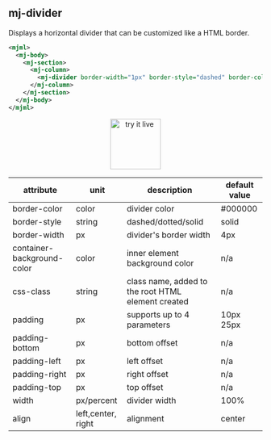 ## mj-divider

Displays a horizontal divider that can be customized like a HTML border.

```xml
<mjml>
  <mj-body>
    <mj-section>
      <mj-column>
        <mj-divider border-width="1px" border-style="dashed" border-color="lightgrey" />
      </mj-column>
    </mj-section>
  </mj-body>
</mjml>
```

<p align="center">
  <a href="https://mjml.io/try-it-live/components/divider">
    <img width="100px" src="https://mjml.io/assets/img/svg/TRYITLIVE.svg" alt="try it live" />
  </a>
</p>

| attribute                  | unit               | description                                        | default value |
| -------------------------- | ------------------ | -------------------------------------------------- | ------------- |
| border-color               | color              | divider color                                      | #000000       |
| border-style               | string             | dashed/dotted/solid                                | solid         |
| border-width               | px                 | divider's border width                             | 4px           |
| container-background-color | color              | inner element background color                     | n/a           |
| css-class                  | string             | class name, added to the root HTML element created | n/a           |
| padding                    | px                 | supports up to 4 parameters                        | 10px 25px     |
| padding-bottom             | px                 | bottom offset                                      | n/a           |
| padding-left               | px                 | left offset                                        | n/a           |
| padding-right              | px                 | right offset                                       | n/a           |
| padding-top                | px                 | top offset                                         | n/a           |
| width                      | px/percent         | divider width                                      | 100%          |
| align                      | left,center, right | alignment                                          | center        |
